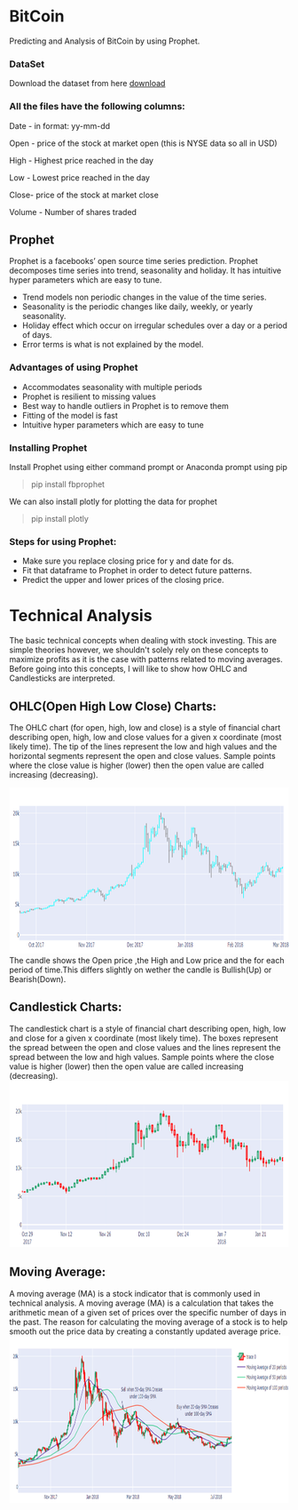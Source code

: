 # BitCoin 
Predicting and Analysis of BitCoin by using Prophet.
### DataSet
Download the dataset from here
  [download](https://finance.yahoo.com/quote/BTC-USD/history?period1=1443484800&period2=1601337600&interval=1d&filter=history&frequency=1d)
  
### All the files have the following columns:

Date - in format: yy-mm-dd

Open - price of the stock at market open (this is NYSE data so all in USD)

High - Highest price reached in the day

Low  - Lowest price reached in the day

Close- price of the stock at market close

Volume - Number of shares traded 
## Prophet
Prophet is a facebooks’ open source time series prediction. Prophet decomposes time series into trend, seasonality and holiday. It has intuitive hyper parameters which are easy to tune.
* Trend models non periodic changes in the value of the time series.</br>
* Seasonality is the periodic changes like daily, weekly, or yearly seasonality.</br>
* Holiday effect which occur on irregular schedules over a day or a period of days.</br>
* Error terms is what is not explained by the model.</br>

### Advantages of using Prophet
* Accommodates seasonality with multiple periods
* Prophet is resilient to missing values
* Best way to handle outliers in Prophet is to remove them
* Fitting of the model is fast
* Intuitive hyper parameters which are easy to tune


### Installing Prophet
Install Prophet using either command prompt or Anaconda prompt using pip
> pip install fbprophet

We can also install plotly for plotting the data for prophet
> pip install plotly


### Steps for using Prophet:
* Make sure you replace closing price for y and date for ds.
* Fit that dataframe to Prophet in order to detect future patterns.
* Predict the upper and lower prices of the closing price.

# Technical Analysis
The basic technical concepts when dealing with stock investing. This are simple theories however, we shouldn't solely rely on these concepts to maximize profits as it is the case with patterns related to moving averages. Before going into this concepts, I will like to show how OHLC and Candlesticks are interpreted.
## OHLC(Open High Low Close) Charts:
The OHLC chart (for open, high, low and close) is a style of financial chart describing open, high, low and close values for a given x coordinate (most likely time). The tip of the lines represent the low and high values and the horizontal segments represent the open and close values. Sample points where the close value is higher (lower) then the open value are called increasing (decreasing).

<img src=https://github.com/Monishraj50/BitCoin/blob/master/img/OHLC.png height =300>
The candle shows the Open price ,the High and Low price and the for each period of time.This differs slightly on wether the candle is Bullish(Up) or Bearish(Down).

## Candlestick Charts:
The candlestick chart is a style of financial chart describing open, high, low and close for a given x coordinate (most likely time). The boxes represent the spread between the open and close values and the lines represent the spread between the low and high values. Sample points where the close value is higher (lower) then the open value are called increasing (decreasing).
<img src=https://github.com/Monishraj50/BitCoin/blob/master/img/CandleStick.png height =300>
## Moving Average:
A moving average (MA) is a stock indicator that is commonly used in technical analysis. A moving average (MA) is a calculation that takes the arithmetic mean of a given set of prices over the specific number of days in the past. The reason for calculating the moving average of a stock is to help smooth out the price data by creating a constantly updated average price.
<img src=https://github.com/Monishraj50/BitCoin/blob/master/img/MovingAvg.png height =300>
